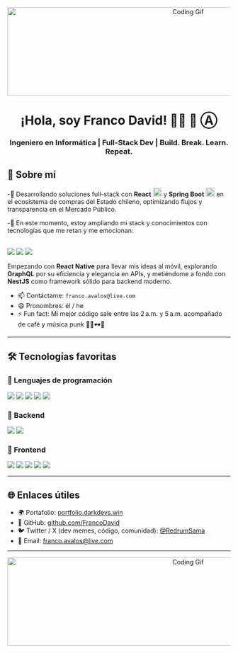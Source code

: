 <!-- Banner animado o imagen central -->
<p align="center">
  <img src="https://media0.giphy.com/media/v1.Y2lkPTc5MGI3NjExODBrM2VtMGcwMzRnbjdrNnQxaGxlam5rMmJxcHV0NzF2aGU4dm1uZiZlcD12MV9pbnRlcm5hbF9naWZfYnlfaWQmY3Q9Zw/oYQ9HRm5Mo7VXeMNVR/giphy.gif" alt="Coding Gif" width="800" height="200" />
</p>

<h1 align="center">¡Hola, soy Franco David! 👨‍💻 🏴 Ⓐ</h1>
<h3 align="center">Ingeniero en Informática | Full-Stack Dev | Build. Break. Learn. Repeat.</h3>

## 🚀 Sobre mí

-🔭 Desarrollando soluciones full-stack con **React** <img src="https://cdn.jsdelivr.net/gh/devicons/devicon/icons/react/react-original.svg" width="20px" />  y **Spring Boot** <img src="https://cdn.jsdelivr.net/gh/devicons/devicon/icons/spring/spring-original.svg" width="20px" />   en el ecosistema de compras del Estado chileno, optimizando flujos y transparencia en el Mercado Público.

-🌱 En este momento, estoy ampliando mi stack y conocimientos con tecnologías que me retan y me emocionan:

<br>

<img src="https://img.shields.io/badge/React_Native-20232A?style=for-the-badge&logo=react&logoColor=61DAFB" />
<img src="https://img.shields.io/badge/GraphQL-E10098?style=for-the-badge&logo=graphql&logoColor=white" />
<img src="https://img.shields.io/badge/NestJS-E0234E?style=for-the-badge&logo=nestjs&logoColor=white" />

<br>

<p>
Empezando con <strong>React Native</strong> para llevar mis ideas al móvil, explorando <strong>GraphQL</strong> por su eficiencia y elegancia en APIs, y metiéndome a fondo con <strong>NestJS</strong> como framework sólido para backend moderno.
</p>

- 📫 Contáctame: `franco.avalos@live.com`  
- 😄 Pronombres: él / he  
- ⚡ Fun fact: Mi mejor código sale entre las 2 a.m. y 5 a.m. acompañado de café y música punk 🧷🎸🕶️🏁

---

## 🛠️ Tecnologías favoritas

<h3>🧠 Lenguajes de programación</h3>
<p>
  <img src="https://img.shields.io/badge/Java-007396?style=for-the-badge&logo=java&logoColor=white" />
  <img src="https://img.shields.io/badge/JavaScript-F7DF1E?style=for-the-badge&logo=javascript&logoColor=black" />
  <img src="https://img.shields.io/badge/TypeScript-3178C6?style=for-the-badge&logo=typescript&logoColor=white" />
  <img src="https://img.shields.io/badge/HTML5-E34F26?style=for-the-badge&logo=html5&logoColor=white" />
  <img src="https://img.shields.io/badge/CSS3-1572B6?style=for-the-badge&logo=css3&logoColor=white" />
</p>

<h3>🔧 Backend</h3>
<p>
  <img src="https://img.shields.io/badge/Spring_Boot-6DB33F?style=for-the-badge&logo=spring-boot&logoColor=white" />
  <img src="https://img.shields.io/badge/Node.js-339933?style=for-the-badge&logo=nodedotjs&logoColor=white" />
</p>

<h3>🎨 Frontend</h3>
<p>
  <img src="https://img.shields.io/badge/Angular-DD0031?style=for-the-badge&logo=angular&logoColor=white" />
  <img src="https://img.shields.io/badge/React-20232A?style=for-the-badge&logo=react&logoColor=61DAFB" />
  <img src="https://img.shields.io/badge/Preact-673AB8?style=for-the-badge&logo=preact&logoColor=white" />
  <img src="https://img.shields.io/badge/Next.js-000000?style=for-the-badge&logo=nextdotjs&logoColor=white" />
  <img src="https://img.shields.io/badge/Astro-FF5D01?style=for-the-badge&logo=astro&logoColor=white" />
</p>


---

## 🌐 Enlaces útiles

- 🌍 Portafolio: [portfolio.darkdevs.win](https://portfolio.darkdevs.win)
- 🐙 GitHub: [github.com/FrancoDavid](https://github.com/FrancoDavid)
- 🐦 Twitter / X (dev memes, código, comunidad): [@RedrumSama](https://x.com/RedrumSama)
- 📧 Email: [franco.avalos@live.com](mailto:franco.avalos@live.com])
---

<p align="center">
  <img src="https://media2.giphy.com/media/v1.Y2lkPTc5MGI3NjExczRvbG02NzVhbnp6cDV5ZTdoODRqZjRtY2owM3ptdnVuYmY3ajV2dCZlcD12MV9pbnRlcm5hbF9naWZfYnlfaWQmY3Q9Zw/WzYQchhfeyKU8/giphy.gif" alt="Coding Gif" width="800" height="200" />
</p>
